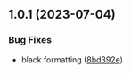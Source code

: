 ## 1.0.1 (2023-07-04)


### Bug Fixes

* black formatting ([8bd392e](https://github.com/iloveitaly/gmail-draft-creator/commit/8bd392ead05bc6e5f37905775ce8286b75f76aac))



